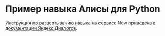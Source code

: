 # Пример навыка Алисы для Python

Инструкция по развертыванию навыка на сервисе Now приведена в [документации Яндекс.Диалогов](https://tech.yandex.ru/dialogs/alice/doc/quickstart-python-docpage/).